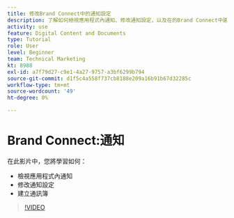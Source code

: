 ```yaml
---
title: 修改Brand Connect中的通知設定
description: 了解如何檢視應用程式內通知、修改通知設定，以及在的Brand Connect中建立通訊簿 [!UICONTROL Workfront DAM].
activity: use
feature: Digital Content and Documents
type: Tutorial
role: User
level: Beginner
team: Technical Marketing
kt: 8988
exl-id: a7f79d27-c9e1-4a27-9757-a3bf6299b794
source-git-commit: d1f5c4a558f737cb8188e209a16b91b67d32285c
workflow-type: tm+mt
source-wordcount: '49'
ht-degree: 0%

---
```


# Brand Connect:通知

在此影片中，您將學習如何：

* 檢視應用程式內通知
* 修改通知設定
* 建立通訊簿

>[!VIDEO](https://video.tv.adobe.com/v/335250/?quality=12)
